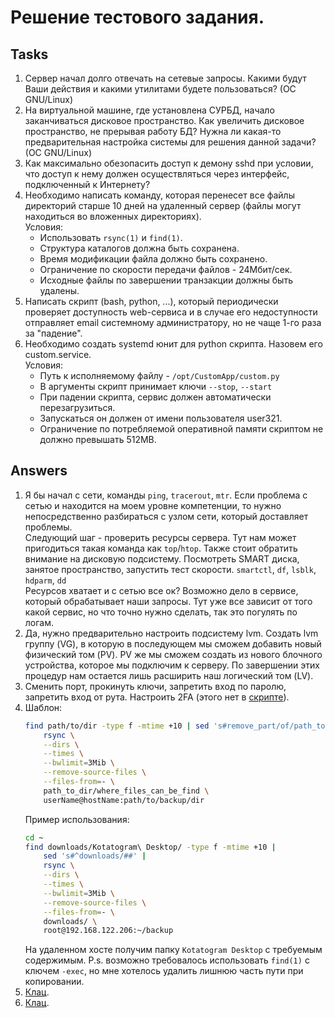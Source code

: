 # Решение тестового задания.

## Tasks

1. Сервер начал долго отвечать на сетевые запросы. Какими будут Ваши действия и
   какими утилитами будете пользоваться? (ОС GNU/Linux)
2. На виртуальной машине, где установлена СУРБД, начало заканчиваться дисковое
   пространство. Как увеличить дисковое пространство, не прерывая работу БД?
   Нужна ли какая-то предварительная настройка системы для решения данной
   задачи? (ОС GNU/Linux)
3. Как максимально обезопасить доступ к демону sshd при условии, что доступ к
   нему должен осуществляться через интерфейс, подключенный к Интернету?
4. Необходимо написать команду, которая перенесет все файлы директорий старше 10
   дней на удаленный сервер (файлы могут находиться во вложенных директориях).\
   Условия:
   - Использовать `rsync(1)` и `find(1)`.
   - Структура каталогов должна быть сохранена.
   - Время модификации файла должно быть сохранено.
   - Ограничение по скорости передачи файлов - 24Мбит/сек.
   - Исходные файлы по завершении транзакции должны быть удалены.
5. Написать скрипт (bash, python, ...), который периодически проверяет
   доступность web-сервиса и в случае его недоступности отправляет email
   системному администратору, но не чаще 1-го раза за "падение".
6. Необходимо создать systemd юнит для python скрипта. Назовем его
   custom.service.\
   Условия:
   - Путь к исполняемому файлу - `/opt/CustomApp/custom.py`
   - В аргументы скрипт принимает ключи `--stop`, `--start`
   - При падении скрипта, сервис должен автоматически перезагрузиться.
   - Запускаться он должен от имени пользователя user321.
   - Ограничение по потребляемой оперативной памяти скриптом не должно превышать
     512MB.

## Answers

1. Я бы начал с сети, команды `ping`, `tracerout`, `mtr`. Если проблема с сетью и
   находится на моем уровне компетенции, то нужно непосредственно разбираться с
   узлом сети, который доставляет проблемы.\
   Следующий шаг - проверить ресурсы сервера. Тут нам может пригодиться
   такая команда как `top`/`htop`. Также стоит обратить внимание на дисковую
   подсистему. Посмотреть SMART диска, занятое пространство, запустить тест
   скорости. `smartctl`, `df`, `lsblk`, `hdparm`, `dd`\
   Ресурсов хватает и с сетью все ок? Возможно дело в сервисе, который
   обрабатывает наши запросы. Тут уже все зависит от того какой сервис,
   но что точно нужно сделать, так это погулять по логам.
2. Да, нужно предварительно настроить подсистему lvm. Создать lvm группу (VG), в
   которую в последующем мы сможем добавить новый физический том (PV). PV же мы
   сможем создать из нового блочного устройства, которое мы подключим к серверу.
   По завершении этих процедур нам остается лишь расширить наш логический том
   (LV).
3. Сменить порт, прокинуть ключи, запретить вход по паролю, запретить вход от
   рута. Настроить 2FA (этого нет в [скрипте](task03.sh)).
4. Шаблон:
   ```bash
   find path/to/dir -type f -mtime +10 | sed 's#remove_part/of/path_to_dir##' |
       rsync \
       --dirs \
       --times \
       --bwlimit=3Mib \
       --remove-source-files \
       --files-from=- \
       path_to_dir/where_files_can_be_find \
       userName@hostName:path/to/backup/dir
   ```
   Пример использования:
   ```bash
   cd ~
   find downloads/Kotatogram\ Desktop/ -type f -mtime +10 |
       sed 's#^downloads/##' |
       rsync \
       --dirs \
       --times \
       --bwlimit=3Mib \
       --remove-source-files \
       --files-from=- \
       downloads/ \
       root@192.168.122.206:~/backup
   ```
   На удаленном хосте получим папку `Kotatogram Desktop` с требуемым содержимым.
   P.s. возможно требовалось использовать `find(1)` с ключем `-exec`, но мне
   хотелось удалить лишнюю часть пути при копировании.
5. [Клац](task05.sh).
6. [Клац](task06.sh).
